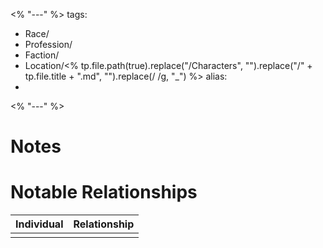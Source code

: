 <% "---" %>
tags:
- Race/
- Profession/
- Faction/
- Location/<% tp.file.path(true).replace("/Characters", "").replace("/" + tp.file.title + ".md", "").replace(/ /g, "_") %>
alias:
- 
<% "---" %>

# Notes



# Notable Relationships
| Individual | Relationship |
| ---------- | ------------ |
|            |              |

